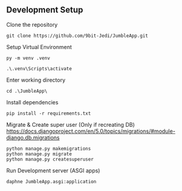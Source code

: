 ## Development Setup

Clone the repository

    git clone https://github.com/9bit-Jedi/JumbleApp.git

Setup Virtual Environment

    py -m venv .venv

    .\.venv\Scripts\activate

Enter working directory

    cd .\JumbleApp\

Install dependencies
   
    pip install -r requirements.txt

Migrate & Create super user (Only if recreating DB)
https://docs.djangoproject.com/en/5.0/topics/migrations/#module-django.db.migrations

    python manage.py makemigrations
    python manage.py migrate
    python manage.py createsuperuser

Run Development server (ASGI apps)

    daphne JumbleApp.asgi:application

